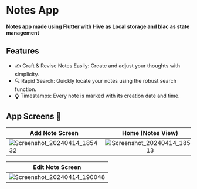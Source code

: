 # Notes App

**Notes app made using Flutter with Hive as Local storage and blac as state management**

## Features 
- ✍️ Craft & Revise Notes Easily: Create and adjust your thoughts with simplicity.
- 🔍 Rapid Search: Quickly locate your notes using the robust search function.
- ⌚️ Timestamps: Every note is marked with its creation date and time.

## App Screens 📸

| Add Note Screen                      |       Home (Notes View)        |
| ---------------------------------- | :----------------------------: |
| ![Screenshot_20240414_185432](https://github.com/Ebrahim-Elkbbany/NotesApp/assets/136932497/7dcd174d-2f02-475f-989a-1d18d260eed0) | ![Screenshot_20240414_185713](https://github.com/Ebrahim-Elkbbany/NotesApp/assets/136932497/2d198cc9-9c85-4b6b-b725-7b0fa54204ff) |


| Edit Note Screen                      |
| ---------------------------------- | 
| ![Screenshot_20240414_190048](https://github.com/Ebrahim-Elkbbany/NotesApp/assets/136932497/7c571e28-aa54-4a6d-96c6-d49f52e268d2) | 

